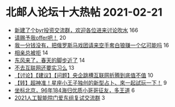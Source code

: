 # 北邮人论坛十大热帖 2021-02-21

- [新建了个byr投资交流群，欢迎各位进来讨论吹水](https://bbs.byr.cn/article/Financial/80130) 166
- [请赐予我offer吧！](https://bbs.byr.cn/article/GoAbroad/368912) 20
- [我一分钱没有，把俄罗斯马戏团请来空手套白狼赚一个亿可能吗](https://bbs.byr.cn/article/Talking/6258880) 16
- [相亲总被拒](https://bbs.byr.cn/article/Feeling/3164983) 14
- [东风来了，春天的脚步近了](https://bbs.byr.cn/article/Jiangxi/469084) 14
- [不去互联网还要实习么](https://bbs.byr.cn/article/Job/2125423) 13
- [【讨论】【建议】【问题】央企跳槽互联网折腾到底值不值](https://bbs.byr.cn/article/WorkLife/1160219) 10
- [【转】超神准！星座小王子独创的新型占卜、來一起試玩一下！](https://bbs.byr.cn/article/Constellations/326533) 9
- [坐标北京，96年184海归优质小哥哥征友，多王道](https://bbs.byr.cn/article/Friends/1986229) 6
- [2021人工智能院门爱东组复试交流群](https://bbs.byr.cn/article/AimGraduate/1201032) 3


